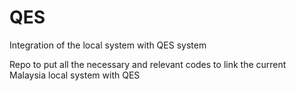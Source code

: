 # QES
Integration of the local system with QES system

Repo to put all the necessary and relevant codes to link the current Malaysia local system with QES
